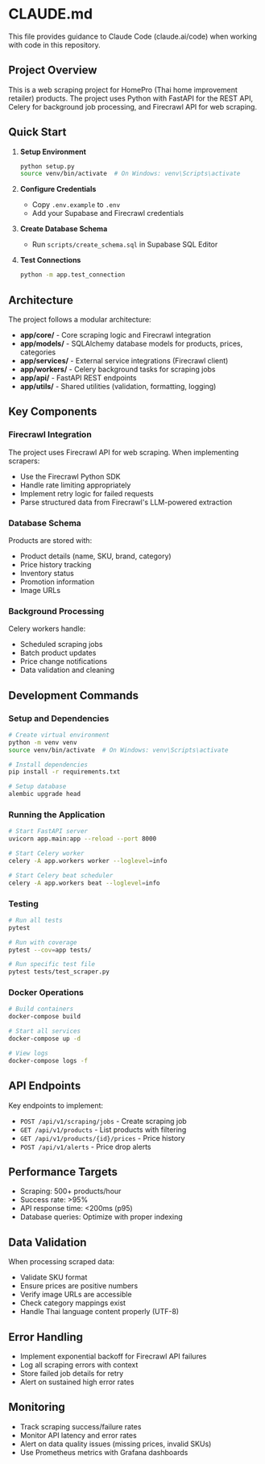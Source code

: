 # CLAUDE.md

This file provides guidance to Claude Code (claude.ai/code) when working with code in this repository.

## Project Overview

This is a web scraping project for HomePro (Thai home improvement retailer) products. The project uses Python with FastAPI for the REST API, Celery for background job processing, and Firecrawl API for web scraping.

## Quick Start

1. **Setup Environment**
   ```bash
   python setup.py
   source venv/bin/activate  # On Windows: venv\Scripts\activate
   ```

2. **Configure Credentials**
   - Copy `.env.example` to `.env`
   - Add your Supabase and Firecrawl credentials

3. **Create Database Schema**
   - Run `scripts/create_schema.sql` in Supabase SQL Editor

4. **Test Connections**
   ```bash
   python -m app.test_connection
   ```

## Architecture

The project follows a modular architecture:
- **app/core/** - Core scraping logic and Firecrawl integration
- **app/models/** - SQLAlchemy database models for products, prices, categories
- **app/services/** - External service integrations (Firecrawl client)
- **app/workers/** - Celery background tasks for scraping jobs
- **app/api/** - FastAPI REST endpoints
- **app/utils/** - Shared utilities (validation, formatting, logging)

## Key Components

### Firecrawl Integration
The project uses Firecrawl API for web scraping. When implementing scrapers:
- Use the Firecrawl Python SDK
- Handle rate limiting appropriately
- Implement retry logic for failed requests
- Parse structured data from Firecrawl's LLM-powered extraction

### Database Schema
Products are stored with:
- Product details (name, SKU, brand, category)
- Price history tracking
- Inventory status
- Promotion information
- Image URLs

### Background Processing
Celery workers handle:
- Scheduled scraping jobs
- Batch product updates
- Price change notifications
- Data validation and cleaning

## Development Commands

### Setup and Dependencies
```bash
# Create virtual environment
python -m venv venv
source venv/bin/activate  # On Windows: venv\Scripts\activate

# Install dependencies
pip install -r requirements.txt

# Setup database
alembic upgrade head
```

### Running the Application
```bash
# Start FastAPI server
uvicorn app.main:app --reload --port 8000

# Start Celery worker
celery -A app.workers worker --loglevel=info

# Start Celery beat scheduler
celery -A app.workers beat --loglevel=info
```

### Testing
```bash
# Run all tests
pytest

# Run with coverage
pytest --cov=app tests/

# Run specific test file
pytest tests/test_scraper.py
```

### Docker Operations
```bash
# Build containers
docker-compose build

# Start all services
docker-compose up -d

# View logs
docker-compose logs -f
```

## API Endpoints

Key endpoints to implement:
- `POST /api/v1/scraping/jobs` - Create scraping job
- `GET /api/v1/products` - List products with filtering
- `GET /api/v1/products/{id}/prices` - Price history
- `POST /api/v1/alerts` - Price drop alerts

## Performance Targets

- Scraping: 500+ products/hour
- Success rate: >95%
- API response time: <200ms (p95)
- Database queries: Optimize with proper indexing

## Data Validation

When processing scraped data:
- Validate SKU format
- Ensure prices are positive numbers
- Verify image URLs are accessible
- Check category mappings exist
- Handle Thai language content properly (UTF-8)

## Error Handling

- Implement exponential backoff for Firecrawl API failures
- Log all scraping errors with context
- Store failed job details for retry
- Alert on sustained high error rates

## Monitoring

- Track scraping success/failure rates
- Monitor API latency and error rates
- Alert on data quality issues (missing prices, invalid SKUs)
- Use Prometheus metrics with Grafana dashboards